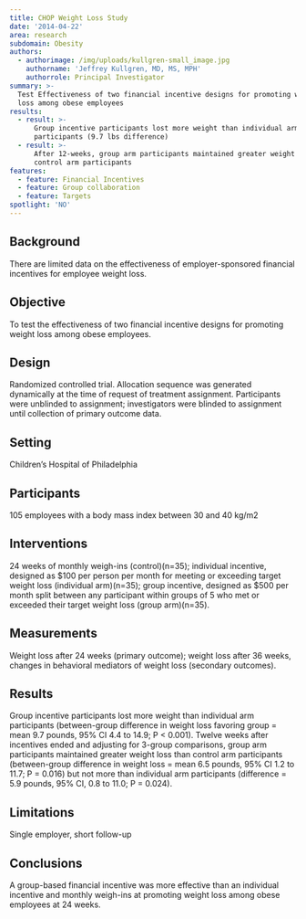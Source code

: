 ```yaml
---
title: CHOP Weight Loss Study
date: '2014-04-22'
area: research
subdomain: Obesity
authors:
  - authorimage: /img/uploads/kullgren-small_image.jpg
    authorname: 'Jeffrey Kullgren, MD, MS, MPH'
    authorrole: Principal Investigator
summary: >-
  Test Effectiveness of two financial incentive designs for promoting weight
  loss among obese employees
results:
  - result: >-
      Group incentive participants lost more weight than individual arm
      participants (9.7 lbs difference)
  - result: >-
      After 12-weeks, group arm participants maintained greater weight loss than
      control arm participants
features:
  - feature: Financial Incentives
  - feature: Group collaboration
  - feature: Targets
spotlight: 'NO'
---
```

## Background

There are limited data on the effectiveness of employer-sponsored financial incentives for employee weight loss.



## Objective

To test the effectiveness of two financial incentive designs for promoting weight loss among obese employees.



## Design

Randomized controlled trial. Allocation sequence was generated dynamically at the time of request of treatment assignment. Participants were unblinded to assignment; investigators were blinded to assignment until collection of primary outcome data.



## Setting

Children’s Hospital of Philadelphia



## Participants

105 employees with a body mass index between 30 and 40 kg/m2



## Interventions

24 weeks of monthly weigh-ins (control)(n=35); individual incentive, designed as $100 per person per month for meeting or exceeding target weight loss (individual arm)(n=35); group incentive, designed as $500 per month split between any participant within groups of 5 who met or exceeded their target weight loss (group arm)(n=35).



## Measurements

Weight loss after 24 weeks (primary outcome); weight loss after 36 weeks, changes in behavioral mediators of weight loss (secondary outcomes).



## Results

Group incentive participants lost more weight than individual arm participants (between-group difference in weight loss favoring group = mean 9.7 pounds, 95% CI 4.4 to 14.9; P < 0.001). Twelve weeks after incentives ended and adjusting for 3-group comparisons, group arm participants maintained greater weight loss than control arm participants (between-group difference in weight loss = mean 6.5 pounds, 95% CI 1.2 to 11.7; P = 0.016) but not more than individual arm participants (difference = 5.9 pounds, 95% CI, 0.8 to 11.0; P = 0.024).



## Limitations

Single employer, short follow-up



## Conclusions

A group-based financial incentive was more effective than an individual incentive and monthly weigh-ins at promoting weight loss among obese employees at 24 weeks.
